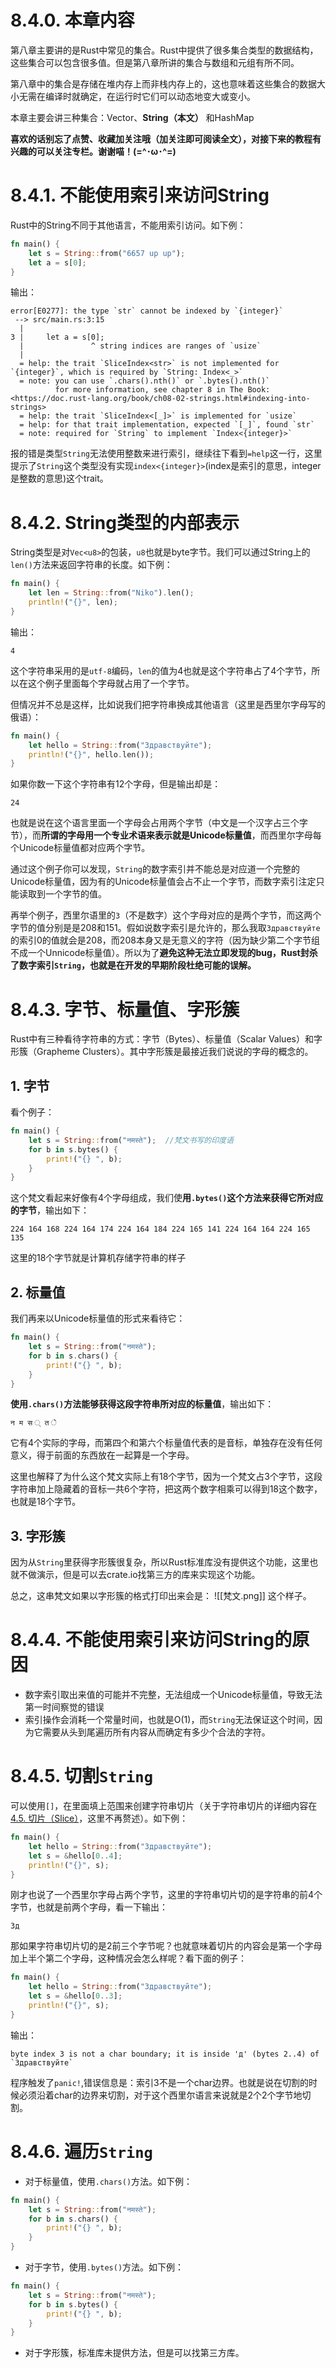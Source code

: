 # 8.4.0. 本章内容
第八章主要讲的是Rust中常见的集合。Rust中提供了很多集合类型的数据结构，这些集合可以包含很多值。但是第八章所讲的集合与数组和元组有所不同。

第八章中的集合是存储在堆内存上而非栈内存上的，这也意味着这些集合的数据大小无需在编译时就确定，在运行时它们可以动态地变大或变小。

本章主要会讲三种集合：Vector、**String（本文）** 和HashMap

**喜欢的话别忘了点赞、收藏加关注哦（加关注即可阅读全文），对接下来的教程有兴趣的可以关注专栏。谢谢喵！(=^･ω･^=)**
# 8.4.1. 不能使用索引来访问String
Rust中的String不同于其他语言，不能用索引访问。如下例：
```rust
fn main() {  
    let s = String::from("6657 up up");  
    let a = s[0];  
}
```
输出：
```
error[E0277]: the type `str` cannot be indexed by `{integer}`
 --> src/main.rs:3:15
  |
3 |     let a = s[0];
  |               ^ string indices are ranges of `usize`
  |
  = help: the trait `SliceIndex<str>` is not implemented for `{integer}`, which is required by `String: Index<_>`
  = note: you can use `.chars().nth()` or `.bytes().nth()`
          for more information, see chapter 8 in The Book: <https://doc.rust-lang.org/book/ch08-02-strings.html#indexing-into-strings>
  = help: the trait `SliceIndex<[_]>` is implemented for `usize`
  = help: for that trait implementation, expected `[_]`, found `str`
  = note: required for `String` to implement `Index<{integer}>`
```
报的错是类型`String`无法使用整数来进行索引，继续往下看到`=help`这一行，这里提示了`String`这个类型没有实现`index<{integer}>`(index是索引的意思，integer是整数的意思)这个trait。

# 8.4.2. String类型的内部表示
String类型是对`Vec<u8>`的包装，`u8`也就是byte字节。我们可以通过String上的`len()`方法来返回字符串的长度。如下例：
```rust
fn main() {  
    let len = String::from("Niko").len();  
    println!("{}", len);  
}
```
输出：
```
4
```
这个字符串采用的是`utf-8`编码，`len`的值为4也就是这个字符串占了4个字节，所以在这个例子里面每个字母就占用了一个字节。

但情况并不总是这样，比如说我们把字符串换成其他语言（这里是西里尔字母写的俄语）：
```rust
fn main() {  
    let hello = String::from("Здравствуйте");  
    println!("{}", hello.len());  
}
```
如果你数一下这个字符串有12个字母，但是输出却是：
```
24
```
也就是说在这个语言里面一个字母会占用两个字节（中文是一个汉字占三个字节），而**所谓的字母用一个专业术语来表示就是Unicode标量值**，而西里尔字母每个Unicode标量值都对应两个字节。

通过这个例子你可以发现，`String`的数字索引并不能总是对应道一个完整的Unicode标量值，因为有的Unicode标量值会占不止一个字节，而数字索引注定只能读取到一个字节的值。

再举个例子，西里尔语里的`З`（不是数字）这个字母对应的是两个字节，而这两个字节的值分别是是208和151。假如说数字索引是允许的，那么我取`Здравствуйте`的索引0的值就会是208，而208本身又是无意义的字符（因为缺少第二个字节组不成一个Unnicode标量值）。所以为了**避免这种无法立即发现的bug，Rust封杀了数字索引`String`，也就是在开发的早期阶段杜绝可能的误解。**

# 8.4.3. 字节、标量值、字形簇
Rust中有三种看待字符串的方式：字节（Bytes）、标量值（Scalar Values）和字形簇（Grapheme Clusters）。其中字形簇是最接近我们说说的字母的概念的。

## 1. 字节
看个例子：
```rust
fn main() {  
    let s = String::from("नमस्ते");  //梵文书写的印度语
    for b in s.bytes() {  
        print!("{} ", b);  
    }  
}
```
这个梵文看起来好像有4个字母组成，我们使**用`.bytes()`这个方法来获得它所对应的字节**，输出如下：
```
224 164 168 224 164 174 224 164 184 224 165 141 224 164 164 224 165 135
```
这里的18个字节就是计算机存储字符串的样子
## 2. 标量值
我们再来以Unicode标量值的形式来看待它：
```rust
fn main() {  
    let s = String::from("नमस्ते");  
    for b in s.chars() {  
        print!("{} ", b);  
    }  
}
```
**使用`.chars()`方法能够获得这段字符串所对应的标量值**，输出如下：
```
न म स ् त े 
```
它有4个实际的字母，而第四个和第六个标量值代表的是音标，单独存在没有任何意义，得于前面的东西放在一起算是一个字母。

这里也解释了为什么这个梵文实际上有18个字节，因为一个梵文占3个字节，这段字符串加上隐藏着的音标一共6个字符，把这两个数字相乘可以得到18这个数字，也就是18个字节。
## 3. 字形簇
因为从`String`里获得字形簇很复杂，所以Rust标准库没有提供这个功能，这里也就不做演示，但是可以去crate.io找第三方的库来实现这个功能。

总之，这串梵文如果以字形簇的格式打印出来会是：
![[梵文.png]]
这个样子。

# 8.4.4. 不能使用索引来访问String的原因
- 数字索引取出来值的可能并不完整，无法组成一个Unicode标量值，导致无法第一时间察觉的错误
- 索引操作会消耗一个常量时间，也就是O(1)，而`String`无法保证这个时间，因为它需要从头到尾遍历所有内容从而确定有多少个合法的字符。

# 8.4.5. 切割`String`
可以使用`[]`，在里面填上范围来创建字符串切片（关于字符串切片的详细内容在[4.5. 切片（Slice）](https://blog.csdn.net/weixin_71793197/article/details/144624303)，这里不再赘述）。如下例：
```rust
fn main() {  
    let hello = String::from("Здравствуйте");  
    let s = &hello[0..4];  
    println!("{}", s);  
}
```
刚才也说了一个西里尔字母占两个字节，这里的字符串切片切的是字符串的前4个字节，也就是前两个字母，看一下输出：
```
Зд
```

那如果字符串切片切的是2前三个字节呢？也就意味着切片的内容会是第一个字母加上半个第二个字母，这种情况会怎么样呢？看下面的例子：
```rust
fn main() {  
    let hello = String::from("Здравствуйте");  
    let s = &hello[0..3];  
    println!("{}", s);  
}
```
输出：
```
byte index 3 is not a char boundary; it is inside 'д' (bytes 2..4) of `Здравствуйте`
```
程序触发了`panic!`,错误信息是：索引3不是一个char边界。也就是说在切割的时候必须沿着char的边界来切割，对于这个西里尔语言来说就是2个2个字节地切割。

# 8.4.6. 遍历`String`
- 对于标量值，使用`.chars()`方法。如下例：
```rust
fn main() {  
    let s = String::from("नमस्ते");  
    for b in s.chars() {  
        print!("{} ", b);  
    }  
}
```

- 对于字节，使用`.bytes()`方法。如下例：
```rust
fn main() {  
    let s = String::from("नमस्ते");
    for b in s.bytes() {  
        print!("{} ", b);  
    }  
}
```

- 对于字形簇，标准库未提供方法，但是可以找第三方库。
